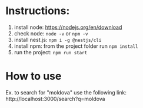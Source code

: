 # Instructions:
1. install node: https://nodejs.org/en/download
2. check node: `node -v` or `npm -v`
3. install nest.js: `npm i -g @nestjs/cli`
4. install npm: from the project folder run `npm install` 
5. run the project: `npm run start`

# How to use
Ex. to search for "moldova" use the following link: http://localhost:3000/search?q=moldova